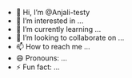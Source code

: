 - 👋 Hi, I’m @Anjali-testy
- 👀 I’m interested in ...
- 🌱 I’m currently learning ...
- 💞️ I’m looking to collaborate on ...
- 📫 How to reach me ...
- 😄 Pronouns: ...
- ⚡ Fun fact: ...

<!---
Anjali-testy/Anjali-testy is a ✨ special ✨ repository because its `README.md` (this file) appears on your GitHub profile.
You can click the Preview link to take a look at your changes.
--->
